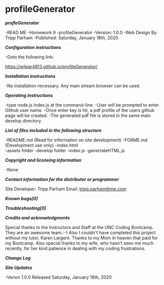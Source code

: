 # profileGenerator



***profleGenerator***

-READ ME 
-Homework 9 
-profileGenerator
-Version: 1.0.0 
-Web Design By Tripp Parham 
-Published: Saturday, January 18th, 2020

***Configuration instructions***

-Goto the following link:

https://wilpar4813.github.io/profileGenerator/


***Installation instructions***

-No installation necessary. Any main stream browser can be used.

***Operating instructions***

-type node.js index.js at the command-line.
-User will be prompted to enter Github user name.
-Once enter key is hit, a pdf profile of the users github page will be created.
-The generated pdf file is stored in the same main develop directory.

***List of files included in the following structure***

-README.md (Read for information on site development) 
-FORME.md  (Development use only)
-index.html  
-assets folder
-develop folder
    -index.js
    -genertateHTML.js


***Copyright and licensing information***

-None

***Contact information for the distributor or programmer***

Site Developer: Tripp Parham Email: tripp.parham@me.com 

***Known bugs[0]***

***Troubleshooting[0]***



***Credits and acknowledgments***

Special thanks to the Instructors and Staff at the UNC Coding Bootcamp. They are an awesome team.:-) Also I couldn't have completed this project without my tutor, Karen Largent. Thanks to my Mom in heaven that paid for my Bootcamp. Also special thanks to my wife, who hasn't seen me much recently, for her kind patience in dealing with my coding frustrations.

***Change Log***

***Site Updates***

-Verion 1.0.0 Released Saturday, January 18th, 2020